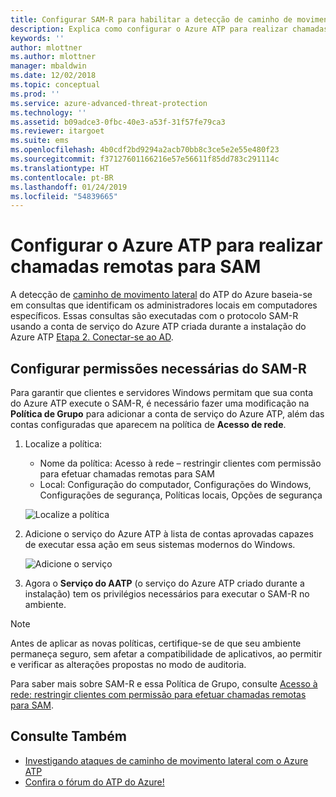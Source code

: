 ```yaml
---
title: Configurar SAM-R para habilitar a detecção de caminho de movimento lateral no Azure ATP | Microsoft Docs
description: Explica como configurar o Azure ATP para realizar chamadas remotas para SAM
keywords: ''
author: mlottner
ms.author: mlottner
manager: mbaldwin
ms.date: 12/02/2018
ms.topic: conceptual
ms.prod: ''
ms.service: azure-advanced-threat-protection
ms.technology: ''
ms.assetid: b09adce3-0fbc-40e3-a53f-31f57fe79ca3
ms.reviewer: itargoet
ms.suite: ems
ms.openlocfilehash: 4b0cdf2bd9294a2acb70bb8c3ce5e2e55e480f23
ms.sourcegitcommit: f37127601166216e57e56611f85dd783c291114c
ms.translationtype: HT
ms.contentlocale: pt-BR
ms.lasthandoff: 01/24/2019
ms.locfileid: "54839665"
---
```

# <a name="configure-azure-atp-to-make-remote-calls-to-sam"></a>Configurar o Azure ATP para realizar chamadas remotas para SAM
A detecção de [caminho de movimento lateral](use-case-lateral-movement-path.md) do ATP do Azure baseia-se em consultas que identificam os administradores locais em computadores específicos. Essas consultas são executadas com o protocolo SAM-R usando a conta de serviço do Azure ATP criada durante a instalação do Azure ATP [Etapa 2. Conectar-se ao AD](install-atp-step2.md).

## <a name="configure-sam-r-required-permissions"></a>Configurar permissões necessárias do SAM-R
Para garantir que clientes e servidores Windows permitam que sua conta do Azure ATP execute o SAM-R, é necessário fazer uma modificação na **Política de Grupo** para adicionar a conta de serviço do Azure ATP, além das contas configuradas que aparecem na política de **Acesso de rede**.

1. Localize a política:

   - Nome da política: Acesso à rede – restringir clientes com permissão para efetuar chamadas remotas para SAM
   - Local: Configuração do computador, Configurações do Windows, Configurações de segurança, Políticas locais, Opções de segurança
  
   ![Localize a política](./media/samr-policy-location.png)

2. Adicione o serviço do Azure ATP à lista de contas aprovadas capazes de executar essa ação em seus sistemas modernos do Windows.
 
   ![Adicione o serviço](./media/samr-add-service.png)

3. Agora o **Serviço do AATP** (o serviço do Azure ATP criado durante a instalação) tem os privilégios necessários para executar o SAM-R no ambiente.

> [!NOTE]
> Antes de aplicar as novas políticas, certifique-se de que seu ambiente permaneça seguro, sem afetar a compatibilidade de aplicativos, ao permitir e verificar as alterações propostas no modo de auditoria.

Para saber mais sobre SAM-R e essa Política de Grupo, consulte [Acesso à rede: restringir clientes com permissão para efetuar chamadas remotas para SAM](https://docs.microsoft.com/windows/security/threat-protection/security-policy-settings/network-access-restrict-clients-allowed-to-make-remote-sam-calls).



## <a name="see-also"></a>Consulte Também
- [Investigando ataques de caminho de movimento lateral com o Azure ATP](use-case-lateral-movement-path.md)
- [Confira o fórum do ATP do Azure!](https://aka.ms/azureatpcommunity)